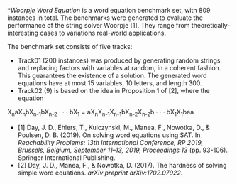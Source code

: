 **Woorpje Word Equation* is a word equation benchmark set, with 809 instances in total. The benchmarks were generated to evaluate the performance of the string solver Woorpje [1]. They range from theoretically-interesting cases to variations real-world applications.

The benchmark set consists of five tracks:
* Track01 (200 instances) was produced by generating random strings, and replacing factors with variables at random, in a coherent fashion. This guarantees the existence of a solution. The generated word equations have at most 15 variables, 10 letters, and length 300. 
* Track02 (9) is based on the idea in Proposition 1 of [2], where the equation 

X<sub>n</sub>aX<sub>n</sub>bX<sub>n-1</sub>bX<sub>n-2</sub> · · · bX<sub>1</sub> = aX<sub>n</sub>X<sub>n-1</sub>X<sub>n-1</sub>bX<sub>n-2</sub>X<sub>n-2</sub>b · · · bX<sub>1</sub>X<sub>1</sub>baa


- [1] Day, J. D., Ehlers, T., Kulczynski, M., Manea, F., Nowotka, D., & Poulsen, D. B. (2019). On solving word equations using SAT. In _Reachability Problems: 13th International Conference, RP 2019, Brussels, Belgium, September 11–13, 2019, Proceedings 13_ (pp. 93-106). Springer International Publishing.
- [2] Day, J. D., Manea, F., & Nowotka, D. (2017). The hardness of solving simple word equations. _arXiv preprint arXiv:1702.07922_.


